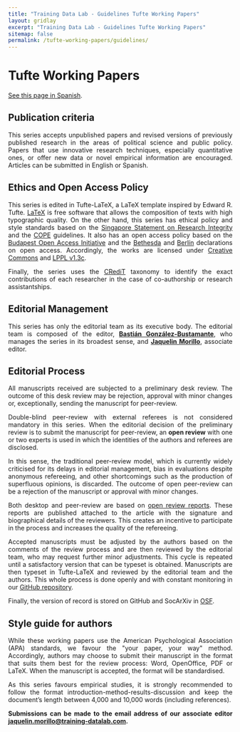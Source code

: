 ```yaml
---
title: "Training Data Lab - Guidelines Tufte Working Papers"
layout: gridlay
excerpt: "Training Data Lab - Guidelines Tufte Working Papers"
sitemap: false
permalink: /tufte-working-papers/guidelines/
---
```


# Tufte Working Papers

<p align=" justify"><a href="/tufte-working-papers/guidelines-spanish/">See this page in Spanish</a>.</p>

## Publication criteria

<p align=" justify">This series accepts unpublished papers and revised versions of previously published research in the areas of political science and public policy. Papers that use innovative research techniques, especially quantitative ones, or offer new data or novel empirical information are encouraged. Articles can be submitted in English or Spanish.</p>

## Ethics and Open Access Policy

<p align=" justify">This series is edited in Tufte-LaTeX, a LaTeX template inspired by Edward R. Tufte. <a href="https://www.latex-project.org/" target="_blank">LaTeX</a> is free software that allows the composition of texts with high typographic quality. On the other hand, this series has ethical policy and style standards based on the <a href="https://github.com/training-datalab/tufte-working-papers/blob/master/guidelines/singpore_statement.pdf" target="_blank">Singapore Statement on Research Integrity</a> and the <a href="https://publicationethics.org/" target="_blank">COPE</a> guidelines. It also has an open access policy based on the <a href="https://www.budapestopenaccessinitiative.org/boai-10-recommendations" target="_blank">Budapest Open Access Initiative</a> and the <a href="https://dash.harvard.edu/bitstream/handle/1/4725199/Suber_bethesda.htm?sequence=3&isAllowed=y" target="_blank">Bethesda</a> and <a href="https://openaccess.mpg.de/Berlin-Declaration" target="_blank">Berlín</a> declarations on open access. Accordingly, the works are licensed under <a href="https://github.com/training-datalab/tufte-working-papers/blob/master/CCBY40.md" target="_blank">Creative Commons</a> and <a href="https://github.com/training-datalab/tufte-working-papers/blob/master/LICENSE.md" target="_blank">LPPL v1.3c</a>.</p>

<p align=" justify">Finally, the series uses the <a href="/credit/">CRediT</a> taxonomy to identify the exact contributions of each researcher in the case of co-authorship or research assistantships.</p>

## Editorial Management

<p align=" justify">This series has only the editorial team as its executive body. The editorial team is composed of the editor, <a href="/team/bgonzalezbustamante"><strong>Bastián González-Bustamante</strong></a>, who manages the series in its broadest sense, and <a href="/team/jmorillo"><strong>Jaquelin Morillo</strong></a>, associate editor.</p>

## Editorial Process

<p align=" justify">All manuscripts received are subjected to a preliminary desk review. The outcome of this desk review may be rejection, approval with minor changes or, exceptionally, sending the manuscript for peer-review.</p>

<p align=" justify">Double-blind peer-review with external referees is not considered mandatory in this series. When the editorial decision of the preliminary review is to submit the manuscript for peer-review, an <strong>open review</strong> with one or two experts is used in which the identities of the authors and referees are disclosed.</p>

<p align=" justify">In this sense, the traditional peer-review model, which is currently widely criticised for its delays in editorial management, bias in evaluations despite anonymous refereeing, and other shortcomings such as the production of superfluous opinions, is discarded. The outcome of open peer-review can be a rejection of the manuscript or approval with minor changes.</p>

<p align=" justify">Both desktop and peer-review are based on <a href="/tufte-open-review/">open review reports</a>. These reports are published attached to the article with the signature and biographical details of the reviewers. This creates an incentive to participate in the process and increases the quality of the refereeing.</p>

<p align=" justify">Accepted manuscripts must be adjusted by the authors based on the comments of the review process and are then reviewed by the editorial team, who may request further minor adjustments. This cycle is repeated until a satisfactory version that can be typeset is obtained. Manuscripts are then typeset in Tufte-LaTeX and reviewed by the editorial team and the authors. This whole process is done openly and with constant monitoring in our <a href="https://github.com/training-datalab/tufte-working-papers" target="_blank">GitHub repository</a>.</p>

<p align=" justify">Finally, the version of record is stored on GitHub and SocArXiv in <a href="http://osf.io/" target="_blank">OSF</a>.</p>

## Style guide for authors

<p align=" justify">While these working papers use the American Psychological Association (APA) standards, we favour the "your paper, your way" method. Accordingly, authors may choose to submit their manuscript in the format that suits them best for the review process: Word, OpenOffice, PDF or LaTeX. When the manuscript is accepted, the format will be standardised.</p>

<p align=" justify">As this series favours empirical studies, it is strongly recommended to follow the format introduction-method-results-discussion and keep the document’s length between 4,000 and 10,000 words (including references).</p>

<p align=" justify"><strong>Submissions can be made to the email address of our associate editor <a href="mailto:jaquelin.morillo@training-datalab.com">jaquelin.morillo@training-datalab.com</a>.</strong></p>
<br />

